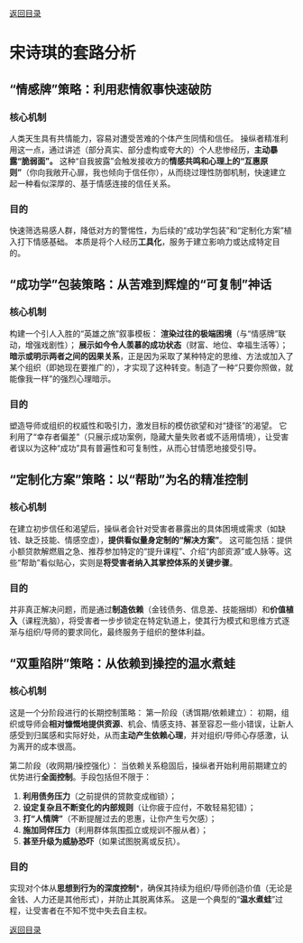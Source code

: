 [返回目录](/README.md)

# 宋诗琪的套路分析

## “情感牌”策略：利用悲情叙事快速破防

### 核心机制

人类天生具有共情能力，容易对遭受苦难的个体产生同情和信任。
操纵者精准利用这一点，通过讲述（部分真实、部分虚构或夸大的）个人悲惨经历，**主动暴露“脆弱面”。**
这种“自我披露”会触发接收方的**情感共鸣和心理上的“互惠原则”**（你向我敞开心扉，我也倾向于信任你），从而绕过理性防御机制，快速建立起一种看似深厚的、基于情感连接的信任关系。

### 目的

快速筛选易感人群，降低对方的警惕性，为后续的“成功学包装”和“定制化方案”植入打下情感基础。
本质是将个人经历**工具化**，服务于建立影响力或达成特定目的。

## “成功学”包装策略：从苦难到辉煌的“可复制”神话

### 核心机制

构建一个引人入胜的“英雄之旅”叙事模板：
**渲染过往的极端困境**（与“情感牌”联动，增强戏剧性）；
**展示如今令人羡慕的成功状态**（财富、地位、幸福生活等）；
**暗示或明示两者之间的因果关系**，正是因为采取了某种特定的思维、方法或加入了某个组织（即她现在要推广的），才实现了这种转变。制造了一种“只要你照做，就能像我一样”的强烈心理暗示。

### 目的

塑造导师或组织的权威性和吸引力，激发目标的模仿欲望和对“捷径”的渴望。
它利用了“幸存者偏差”（只展示成功案例，隐藏大量失败者或不适用情境），让受害者误以为这种“成功”具有普遍性和可复制性，从而心甘情愿地接受引导。

## “定制化方案”策略：以“帮助”为名的精准控制

### 核心机制

在建立初步信任和渴望后，操纵者会针对受害者暴露出的具体困境或需求（如缺钱、缺乏技能、情感空虚），**提供看似量身定制的“解决方案”**。
这可能包括：提供小额贷款解燃眉之急、推荐参加特定的“提升课程”、介绍“内部资源”或人脉等。这些“帮助”看似贴心，实则是**将受害者纳入其掌控体系的关键步骤**。

### 目的

并非真正解决问题，而是通过**制造依赖**（金钱债务、信息差、技能捆绑）和**价值植入**（课程洗脑），将受害者一步步锁定在特定轨道上，使其行为模式和思维方式逐渐与组织/导师的要求同化，最终服务于组织的整体利益。

## “双重陷阱”策略：从依赖到操控的温水煮蛙

### 核心机制

这是一个分阶段进行的长期控制策略：
第一阶段（诱饵期/依赖建立）：
初期，组织或导师会**相对慷慨地提供资源**、机会、情感支持、甚至容忍一些小错误，让新人感受到归属感和实际好处，从而**主动产生依赖心理**，并对组织/导师心存感激，认为离开的成本很高。

第二阶段（收网期/操控强化）：
当依赖关系稳固后，操纵者开始利用前期建立的优势进行**全面控制**。手段包括但不限于：

1. **利用债务压力**（之前提供的贷款变成枷锁）；
2. **设定复杂且不断变化的内部规则**（让你疲于应付，不敢轻易犯错）；
3. **打“人情牌”**（不断提醒过去的恩惠，让你产生亏欠感）；
4. **施加同伴压力**（利用群体氛围孤立或规训不服从者）；
5. **甚至升级为威胁恐吓**（如果试图脱离或反抗）。

### 目的

实现对个体从**思想到行为的深度控制***，确保其持续为组织/导师创造价值（无论是金钱、人力还是其他形式），并防止其脱离体系。
这是一个典型的“**温水煮蛙**”过程，让受害者在不知不觉中失去自主权。

[返回目录](/README.md)
